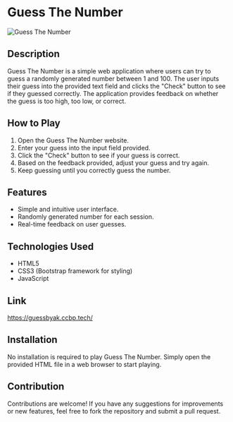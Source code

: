 # Guess The Number

![Guess The Number](https://d1tgh8fmlzexmh.cloudfront.net/ccbp-dynamic-webapps/guess-game-img.png)

## Description

Guess The Number is a simple web application where users can try to guess a randomly generated number between 1 and 100. The user inputs their guess into the provided text field and clicks the "Check" button to see if they guessed correctly. The application provides feedback on whether the guess is too high, too low, or correct.

## How to Play

1. Open the Guess The Number website.
2. Enter your guess into the input field provided.
3. Click the "Check" button to see if your guess is correct.
4. Based on the feedback provided, adjust your guess and try again.
5. Keep guessing until you correctly guess the number.

## Features

- Simple and intuitive user interface.
- Randomly generated number for each session.
- Real-time feedback on user guesses.

## Technologies Used

- HTML5
- CSS3 (Bootstrap framework for styling)
- JavaScript

## Link

https://guessbyak.ccbp.tech/

## Installation

No installation is required to play Guess The Number. Simply open the provided HTML file in a web browser to start playing.

## Contribution

Contributions are welcome! If you have any suggestions for improvements or new features, feel free to fork the repository and submit a pull request.


